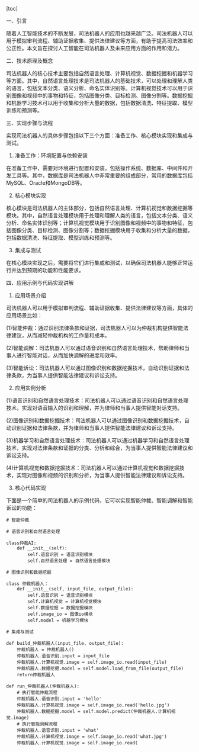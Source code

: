 
[toc]                    
                
                
一、引言

随着人工智能技术的不断发展，司法机器人的应用也越来越广泛。司法机器人可以用于模拟审判流程、辅助证据收集、提供法律建议等方面，有助于提高司法效率和公正性。本文旨在探讨人工智能在司法机器人及未来应用方面的作用和潜力。

二、技术原理及概念

司法机器人的核心技术主要包括自然语言处理、计算机视觉、数据挖掘和机器学习等方面。其中，自然语言处理技术是司法机器人的基础技术，可以处理和理解人类的语言，包括文本分类、语义分析、命名实体识别等。计算机视觉技术可以用于识别图像和视频中的事物和特征，包括图像分类、目标检测、图像分割等。数据挖掘和机器学习技术可以用于收集和分析大量的数据，包括数据清洗、特征提取、模型训练和预测等。

三、实现步骤与流程

实现司法机器人的具体步骤包括以下三个方面：准备工作、核心模块实现和集成与测试。

1. 准备工作：环境配置与依赖安装

在准备工作中，需要对环境进行配置和安装，包括操作系统、数据库、中间件和开发工具等。其中，数据库是司法机器人中非常重要的组成部分，常用的数据库包括MySQL、Oracle和MongoDB等。

2. 核心模块实现

核心模块是司法机器人的主体部分，包括自然语言处理、计算机视觉和数据挖掘等模块。其中，自然语言处理模块用于处理和理解人类的语言，包括文本分类、语义分析、命名实体识别等；计算机视觉模块用于识别图像和视频中的事物和特征，包括图像分类、目标检测、图像分割等；数据挖掘模块用于收集和分析大量的数据，包括数据清洗、特征提取、模型训练和预测等。

3. 集成与测试

在核心模块实现之后，需要将它们进行集成和测试，以确保司法机器人能够正常运行并达到预期的功能和性能要求。

四、应用示例与代码实现讲解

1. 应用场景介绍

司法机器人可以用于模拟审判流程、辅助证据收集、提供法律建议等方面，具体的应用场景比如：

(1)智能仲裁：通过识别法律条款和证据，司法机器人可以为仲裁机构提供智能法律建议，从而减轻仲裁机构的工作量和成本。

(2)智能调解：司法机器人可以通过语音识别和自然语言处理技术，帮助律师和当事人进行智能对话，从而加快调解的进度和效率。

(3)智能诉讼：司法机器人可以通过图像识别和数据挖掘技术，自动识别证据和法律条款，为当事人提供智能法律建议和诉讼支持。

2. 应用实例分析

(1)语音识别和自然语言处理技术：司法机器人可以通过语音识别和自然语言处理技术，实现对语音输入的识别和理解，并为律师和当事人提供智能对话支持。

(2)图像识别和数据挖掘技术：司法机器人可以通过图像识别和数据挖掘技术，自动识别证据和法律条款，并为律师和当事人提供智能法律建议和诉讼支持。

(3)机器学习和自然语言处理技术：司法机器人可以通过机器学习和自然语言处理技术，实现对法律条款和证据的分类、分析和综合，为当事人提供智能法律建议和诉讼支持。

(4)计算机视觉和数据挖掘技术：司法机器人可以通过计算机视觉和数据挖掘技术，实现对图像和视频的识别和分析，为当事人提供智能法律建议和诉讼支持。

3. 核心代码实现

下面是一个简单的司法机器人的示例代码，它可以实现智能仲裁、智能调解和智能诉讼的功能：

```
# 智能仲裁

# 语音识别和自然语言处理

class仲裁AI:
    def __init__(self):
        self.语音识别 = 语音识别模块
        self.自然语言处理 = 自然语言处理模块

# 图像识别和数据挖掘

class 仲裁机器人：
    def __init__(self, input_file, output_file):
        self.语音识别 = 语音识别模块
        self.计算机视觉 = 计算机视觉模块
        self.数据挖掘 = 数据挖掘模块
        self.image_io = 图像io模块
        self.model = 机器学习模块

# 集成与测试

def build_仲裁机器人(input_file, output_file):
    仲裁机器人 = 仲裁机器人()
    仲裁机器人.语音识别.input = input_file
    仲裁机器人.计算机视觉.image = self.image_io.read(input_file)
    仲裁机器人.数据挖掘.model = self.model.load_from_file(output_file)
    return仲裁机器人

def run_仲裁机器人(仲裁机器人):
    # 执行智能仲裁流程
    仲裁机器人.语音识别.input = 'hello'
    仲裁机器人.计算机视觉.image = self.image_io.read('hello.jpg')
    仲裁机器人.数据挖掘.model = self.model.predict(仲裁机器人.计算机视觉.image)
    # 执行智能调解流程
    仲裁机器人.语音识别.input = 'what'
    仲裁机器人.计算机视觉.image = self.image_io.read('what.jpg')
    仲裁机器人.计算机视觉.image = self.image_io.read(
```


